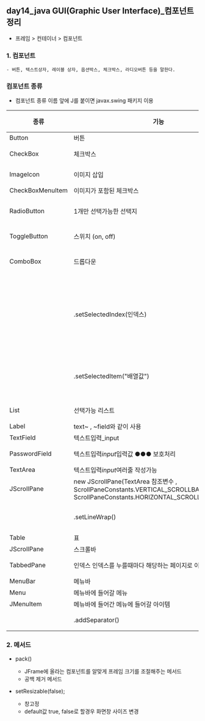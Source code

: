 ## day14_java GUI(Graphic User Interface)_컴포넌트정리

- 프레임 > 컨테이너 > 컴포넌트 

### 1. 컴포넌트 
    - 버튼, 텍스트상자, 레이블 상자, 옵션박스, 체크박스, 라디오버튼 등을 말한다.

### 컴포넌트 종류
- 컴포넌트 종류 이름 앞에 J를 붙이면 javax.swing 패키지 이용

| 종류             | 기능                                     | 예시 링크                               |
| ---------------- | -------------------------------------- | ------------------------------------- |
| Button           | 버튼                                    |   [버튼](https://github.com/hyeah0/SmartWeb_Contents_WebApplication_developer_class/blob/main/1_Java/2.%20GUI%EC%9D%91%EC%9A%A9/Ex06_JButton.java)                         |
| CheckBox         | 체크박스                                 |    [체크박스](https://github.com/hyeah0/SmartWeb_Contents_WebApplication_developer_class/blob/main/1_Java/2.%20GUI%EC%9D%91%EC%9A%A9/Ex07_JCheckBox.java)                        |
| ImageIcon        | 이미지 삽입                               |    [이미지](https://github.com/hyeah0/SmartWeb_Contents_WebApplication_developer_class/blob/main/1_Java/2.%20GUI%EC%9D%91%EC%9A%A9/Ex08_JCheckBox.java)                        |
| CheckBoxMenuItem | 이미지가 포함된 체크박스                      |                          |
| RadioButton      | 1개만 선택가능한 선택지                      |     [라디오버튼](https://github.com/hyeah0/SmartWeb_Contents_WebApplication_developer_class/blob/main/1_Java/2.%20GUI%EC%9D%91%EC%9A%A9/Ex09_JRadioButton_d14.java)                    |
| ToggleButton     | 스위치 (on, off)                         |    [토글버튼](https://github.com/hyeah0/SmartWeb_Contents_WebApplication_developer_class/blob/main/1_Java/2.%20GUI%EC%9D%91%EC%9A%A9/Ex10_JToggleButton.java)                          |
| ComboBox         | 드롭다운                                  |   [메뉴바예시]()                         |
|                  | .setSelectedIndex(인덱스)                 | 콤보박스 인덱스 값을 통해 초기값 설정          |
|                  | .setSelectedItem("배열값")                | 값을 통해 초기값 설정                      |
| List             | 선택가능 리스트                             |   [리스트](https://github.com/hyeah0/SmartWeb_Contents_WebApplication_developer_class/blob/main/1_Java/2.%20GUI%EC%9D%91%EC%9A%A9/Ex12_JList.java)                         |
| Label            | text~ , ~field와 같이 사용                 |   [input](https://github.com/hyeah0/SmartWeb_Contents_WebApplication_developer_class/blob/main/1_Java/2.%20GUI%EC%9D%91%EC%9A%A9/Ex13_JLabel_JTextField.java)                         |
| TextField        | 텍스트입력\_input                          |                           |
| PasswordField    | 텍스트입력*input*입력값 ●●● 보호처리           |   [패스워드](https://github.com/hyeah0/SmartWeb_Contents_WebApplication_developer_class/blob/main/1_Java/2.%20GUI%EC%9D%91%EC%9A%A9/Ex17_ETC.java)                         |
| TextArea         | 텍스트입력*input*여러줄 작성가능               |                          |
| JScrollPane      | new JScrollPane(TextArea 참조변수 , <br> ScrollPaneConstants.VERTICAL_SCROLLBAR_AS_NEEDED, <br> ScrollPaneConstants.HORIZONTAL_SCROLLBAR_NEVER);||
|                  | .setLineWrap()                           | 줄바꿈 기능                             |
| Table            | 표                                       |   [표](https://github.com/hyeah0/SmartWeb_Contents_WebApplication_developer_class/blob/main/1_Java/2.%20GUI%EC%9D%91%EC%9A%A9/Ex14_JTable.java)                         |
| JScrollPane      | 스크롤바                                   |                          |
| TabbedPane       | 인덱스 인덱스를 누를때마다 해당하는 페이지로 이동    |   [인덱스](https://github.com/hyeah0/SmartWeb_Contents_WebApplication_developer_class/blob/main/1_Java/2.%20GUI%EC%9D%91%EC%9A%A9/Ex15_JTabbedPane.java)                         |
| MenuBar          | 메뉴바                                     |  [메뉴](https://github.com/hyeah0/SmartWeb_Contents_WebApplication_developer_class/blob/main/1_Java/2.%20GUI%EC%9D%91%EC%9A%A9/Ex16_JMenu.java)                          |
| Menu             | 메뉴바에 들어갈 메뉴                          |                           |
| JMenuItem        | 메뉴바에 들어간 메뉴에 들어갈 아이템              |                       |
|                  | .addSeparator()                          | 구분선                                 |

### 2. 메서드
- pack()
    - JFrame에 올라는 컴포넌트를 알맞게 프레임 크기를 조절해주는 메서드
    - 공백 제거 메서드
 
- setResizable(false); 
    - 창고정 
    - default값 true, false로 할경우 화면창 사이즈 변경 
